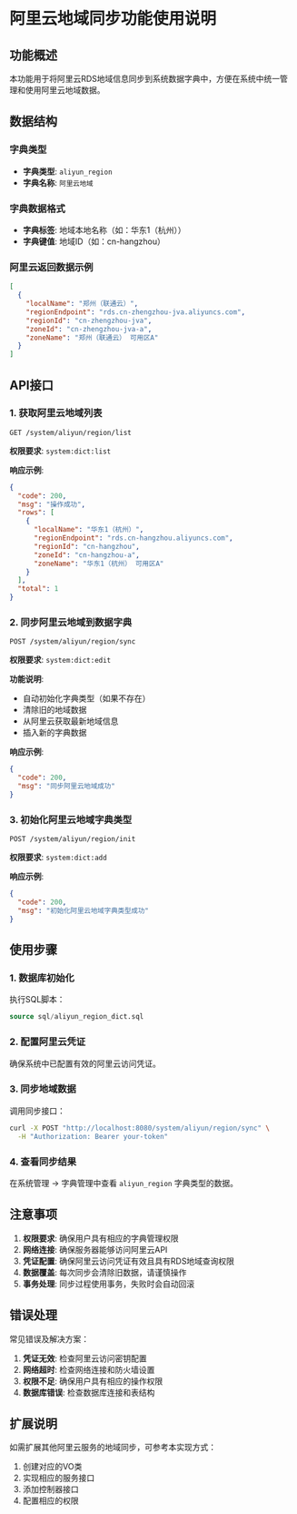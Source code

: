 # 阿里云地域同步功能使用说明

## 功能概述

本功能用于将阿里云RDS地域信息同步到系统数据字典中，方便在系统中统一管理和使用阿里云地域数据。

## 数据结构

### 字典类型
- **字典类型**: `aliyun_region`
- **字典名称**: `阿里云地域`

### 字典数据格式
- **字典标签**: 地域本地名称（如：华东1（杭州））
- **字典键值**: 地域ID（如：cn-hangzhou）

### 阿里云返回数据示例
```json
[
  {
    "localName": "郑州（联通云）",
    "regionEndpoint": "rds.cn-zhengzhou-jva.aliyuncs.com",
    "regionId": "cn-zhengzhou-jva",
    "zoneId": "cn-zhengzhou-jva-a",
    "zoneName": "郑州（联通云） 可用区A"
  }
]
```

## API接口

### 1. 获取阿里云地域列表
```
GET /system/aliyun/region/list
```
**权限要求**: `system:dict:list`

**响应示例**:
```json
{
  "code": 200,
  "msg": "操作成功",
  "rows": [
    {
      "localName": "华东1（杭州）",
      "regionEndpoint": "rds.cn-hangzhou.aliyuncs.com",
      "regionId": "cn-hangzhou",
      "zoneId": "cn-hangzhou-a",
      "zoneName": "华东1（杭州） 可用区A"
    }
  ],
  "total": 1
}
```

### 2. 同步阿里云地域到数据字典
```
POST /system/aliyun/region/sync
```
**权限要求**: `system:dict:edit`

**功能说明**:
- 自动初始化字典类型（如果不存在）
- 清除旧的地域数据
- 从阿里云获取最新地域信息
- 插入新的字典数据

**响应示例**:
```json
{
  "code": 200,
  "msg": "同步阿里云地域成功"
}
```

### 3. 初始化阿里云地域字典类型
```
POST /system/aliyun/region/init
```
**权限要求**: `system:dict:add`

**响应示例**:
```json
{
  "code": 200,
  "msg": "初始化阿里云地域字典类型成功"
}
```

## 使用步骤

### 1. 数据库初始化
执行SQL脚本：
```sql
source sql/aliyun_region_dict.sql
```

### 2. 配置阿里云凭证
确保系统中已配置有效的阿里云访问凭证。

### 3. 同步地域数据
调用同步接口：
```bash
curl -X POST "http://localhost:8080/system/aliyun/region/sync" \
  -H "Authorization: Bearer your-token"
```

### 4. 查看同步结果
在系统管理 -> 字典管理中查看 `aliyun_region` 字典类型的数据。

## 注意事项

1. **权限要求**: 确保用户具有相应的字典管理权限
2. **网络连接**: 确保服务器能够访问阿里云API
3. **凭证配置**: 确保阿里云访问凭证有效且具有RDS地域查询权限
4. **数据覆盖**: 每次同步会清除旧数据，请谨慎操作
5. **事务处理**: 同步过程使用事务，失败时会自动回滚

## 错误处理

常见错误及解决方案：

1. **凭证无效**: 检查阿里云访问密钥配置
2. **网络超时**: 检查网络连接和防火墙设置
3. **权限不足**: 确保用户具有相应的操作权限
4. **数据库错误**: 检查数据库连接和表结构

## 扩展说明

如需扩展其他阿里云服务的地域同步，可参考本实现方式：
1. 创建对应的VO类
2. 实现相应的服务接口
3. 添加控制器接口
4. 配置相应的权限